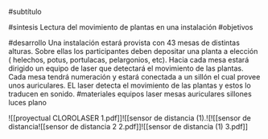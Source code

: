 
#subtítulo

#sintesis
Lectura del movimiento de plantas en una instalación
#objetivos

#desarrollo
Una instalación estará provista con 43 mesas de distintas alturas. Sobre ellas los participantes deben depositar una planta a elección ( helechos, potus, portulacas, pelargonios, etc). Hacia cada mesa estará dirigido un equipo de laser que detectará el movimiento de las plantas. Cada mesa tendrá numeración y estará conectada a un sillón el cual provee unos auriculares. EL laser detecta el movimiento de las plantas y estos lo traducen en sonido.
#materiales
equipos laser
mesas
auriculares
sillones
luces
plano

![[proyectual CLOROLASER 1.pdf]]![[sensor de distancia (1).![![[sensor de distancia![[sensor de distancia 2 2.pdf]]![[sensor de distancia (1) 3.pdf]]